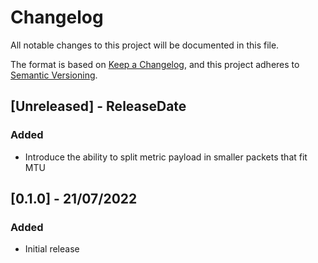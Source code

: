 # Changelog
All notable changes to this project will be documented in this file.

The format is based on [Keep a Changelog](https://keepachangelog.com/en/1.0.0/),
and this project adheres to [Semantic Versioning](https://semver.org/spec/v2.0.0.html).

<!-- next-header -->


## [Unreleased] - ReleaseDate
### Added
- Introduce the ability to split metric payload in smaller packets that fit MTU


## [0.1.0] - 21/07/2022
### Added
- Initial release
